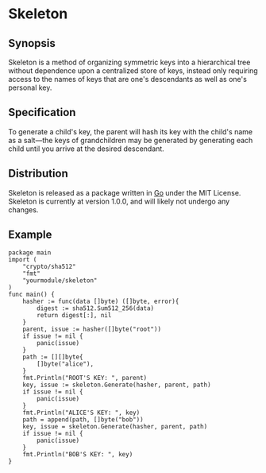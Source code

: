# Skeleton

## Synopsis

Skeleton is a method of organizing symmetric keys into a hierarchical tree without dependence upon a centralized store of keys, instead only requiring access to the names of keys that are one's descendants as well as one's personal key.

## Specification

To generate a child's key, the parent will hash its key with the child's name as a salt—the keys of grandchildren may be generated by generating each child until you arrive at the desired descendant.

## Distribution

Skeleton is released as a package written in [Go](https://golang.org) under the MIT License. Skeleton is currently at version 1.0.0, and will likely not undergo any changes.

## Example

```
package main
import (
	"crypto/sha512"
	"fmt"
	"yourmodule/skeleton"
)
func main() {
	hasher := func(data []byte) ([]byte, error){
		digest := sha512.Sum512_256(data)
		return digest[:], nil
	}
	parent, issue := hasher([]byte("root"))
	if issue != nil {
		panic(issue)
	}
	path := [][]byte{
		[]byte("alice"),
	}
	fmt.Println("ROOT'S KEY: ", parent)
	key, issue := skeleton.Generate(hasher, parent, path)
	if issue != nil {
		panic(issue)
	}
	fmt.Println("ALICE'S KEY: ", key)
	path = append(path, []byte("bob"))
	key, issue = skeleton.Generate(hasher, parent, path)
	if issue != nil {
		panic(issue)
	}
	fmt.Println("BOB'S KEY: ", key)
}
```
